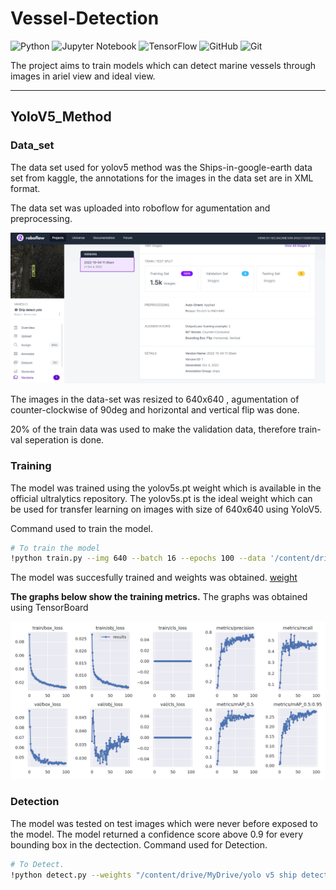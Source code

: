 # Vessel-Detection 
![Python](https://img.shields.io/badge/python-3670A0?style=for-the-badge&logo=python&logoColor=ffdd54) ![Jupyter Notebook](https://img.shields.io/badge/jupyter-%23FA0F00.svg?style=for-the-badge&logo=jupyter&logoColor=white) ![TensorFlow](https://img.shields.io/badge/TensorFlow-%23FF6F00.svg?style=for-the-badge&logo=TensorFlow&logoColor=white) ![GitHub](https://img.shields.io/badge/github-%23121011.svg?style=for-the-badge&logo=github&logoColor=white) ![Git](https://img.shields.io/badge/git-%23F05033.svg?style=for-the-badge&logo=git&logoColor=white)


The project aims to train models which can detect marine vessels through images in ariel view and ideal view.

_______
## YoloV5_Method

### Data_set

The data set used for yolov5 method was the Ships-in-google-earth data set from kaggle, the annotations for the images in the data set are in XML format.

The data set was uploaded into roboflow for agumentation and preprocessing.
<p align="center">
  <img src="https://github.com/VIKNESH1211/Vessel-Detection/blob/main/YoloV5_method/Ship%20detect%20yolo%20-%20v1%202022-10-04%2011_30am%20-%20Google%20Chrome%2004-10-2022%2006_58_19%20PM.png?raw=true" width="700" alt="accessibility text">
</p>
The images in the data-set was resized to 640x640 , agumentation of counter-clockwise of 90deg and horizontal and vertical flip was done.

20% of the train data was used to make the validation data, therefore train-val seperation is done.

### Training

The model was trained using the yolov5s.pt weight which is available in the official ultralytics repository. The yolov5s.pt is the ideal weight which can be used for transfer learning on images with size of 640x640 using YoloV5.

Command used to train the model.
```sh
# To train the model
!python train.py --img 640 --batch 16 --epochs 100 --data '/content/drive/MyDrive/yolo v5 ship detection/custom.yaml' --weights yolov5s.pt --cache .
```
The model was succesfully trained and weights was obtained. <a href="https://github.com/VIKNESH1211/Vessel-Detection/blob/main/YoloV5_method/weight.pt" target="_blank">weight</a> 

**The graphs below show the training metrics.** The graphs was obtained using TensorBoard
<p align="center">
  <img src="https://github.com/VIKNESH1211/Vessel-Detection/blob/main/YoloV5_method/results.png?raw=true" width="700" alt="accessibility text">
</p>

### Detection

The model was tested on test images which were never before exposed to the model. The model returned a confidence score above 0.9 for every bounding box in the dectection.
Command used for Detection.
```sh
# To Detect.
!python detect.py --weights "/content/drive/MyDrive/yolo v5 ship detection/exp/weights/last.pt" --img 640 --source "/content/test"
```
